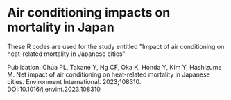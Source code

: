 # Air conditioning impacts on mortality in Japan

These R codes are used for the study entitled "Impact of air conditioning on heat-related mortality in Japanese cities"

Publication:
Chua PL, Takane Y, Ng CF, Oka K, Honda Y, Kim Y, Hashizume M. Net impact of air conditioning on heat-related mortality in Japanese cities. Environment International. 2023;108310. DOI:10.1016/j.envint.2023.108310
